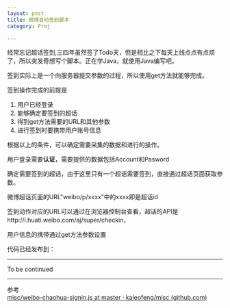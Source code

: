 ```yaml
---
layout: post
title: 微博自动签到脚本
category: Proj

---
```


经常忘记超话签到,三四年虽然签了Todo天，但是相比之下每天上线点点有点烦了，所以突发奇想写个脚本。正在学Java，就使用Java编写吧。  
<!--excerpt-->
签到实际上是一个向服务器提交参数的过程，所以使用get方法就能够完成。

签到操作完成的前提是

1.    用户已经登录
2.    能够确定要签到的超话
3.    得到get方法需要的URL和其他参数
4.    进行签到时要携带用户账号信息  

根据以上的条件，可以确定需要采集的数据和进行的操作。  

用户登录需要**认证**，需要提供的数据包括Account和Pasword  

确定需要签到的超话，由于这里只有一个超话需要签到，直接通过超话页面获取参数。  

微博超话页面的URL"weibo/p/xxxx"中的xxxx即是超话id  

签到动作对应的URL可以通过在浏览器控制台查看，超话的API是http://i.huati.weibo.com/aj/super/checkin，  

用户信息的携带通过get方法参数设置  

代码已经发布到：

---

To be continued

---



参考  
[misc/weibo-chaohua-signin.js at master · kaleofeng/misc (github.com)](https://github.com/kaleofeng/misc/blob/master/soulsign/weibo/weibo-chaohua-signin.js)


